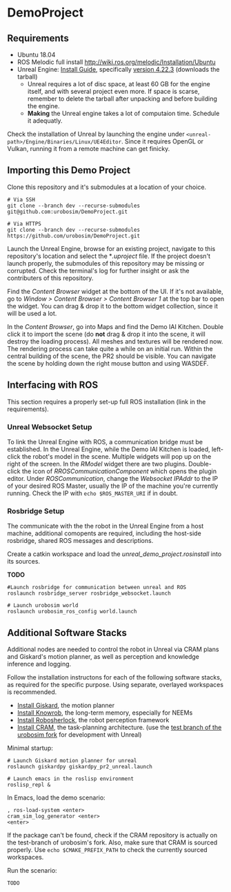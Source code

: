 # DemoProject

## Requirements

- Ubuntu 18.04
- ROS Melodic full install http://wiki.ros.org/melodic/Installation/Ubuntu
- Unreal Engine: [Install Guide](https://docs.unrealengine.com/4.26/en-US/SharingAndReleasing/Linux/BeginnerLinuxDeveloper/SettingUpAnUnrealWorkflow/), specifically [version 4.22.3](https://github.com/EpicGames/UnrealEngine/archive/refs/tags/4.22.3-release.tar.gz) (downloads the tarball)
  - Unreal requires a lot of disc space, at least 60 GB for the engine itself, and with several project even more. If space is scarse, remember to delete the tarball after unpacking and before building the engine.
  - **Making** the Unreal engine takes a lot of computaion time. Schedule it adequatly.

Check the installation of Unreal by launching the engine under `<unreal-path>/Engine/Binaries/Linux/UE4Editor`. Since it requires OpenGL or Vulkan, running it from a remote machine can get finicky.

## Importing this Demo Project
Clone this repository and it's submodules at a location of your choice.
```
# Via SSH
git clone --branch dev --recurse-submodules git@github.com:urobosim/DemoProject.git

# Via HTTPS
git clone --branch dev --recurse-submodules https://github.com/urobosim/DemoProject.git
```
Launch the Unreal Engine, browse for an existing project, navigate to this repository's location and select the **.uproject* file. If the project doesn't launch properly, the submodules of this repository may be missing or corrupted. Check the terminal's log for further insight or ask the contributers of this repository.

Find the *Content Browser* widget at the bottom of the UI. If it's not available, go to *Window > Content Browser > Content Browser 1* at the top bar to open the widget. You can drag & drop it to the bottom widget collection, since it will be used a lot. 

In the *Content Browser*, go into Maps and find the Demo IAI Kitchen. Double click it to import the scene (do **not** drag & drop it into the scene, it will destroy the loading process). All meshes and textures will be rendered now. The rendering process can take quite a while on an initial run. Within the central building of the scene, the PR2 should be visible. You can navigate the scene by holding down the right mouse button and using WASDEF.

## Interfacing with ROS

This section requires a properly set-up full ROS installation (link in the requirements).

### Unreal Websocket Setup

To link the Unreal Engine with ROS, a communication bridge must be established. In the Unreal Engine, while the Demo IAI Kitchen is loaded, left-click the robot's model in the scene. Multiple widgets will pop up on the right of the screen. In the *RModel* widget there are two plugins. Double-click the icon of *RROSCommunicationComponent* which opens the plugin editor. Under *ROSCommunication*, change the *Websocket IPAddr* to the IP of your desired ROS Master, usually the IP of the machine you're currently running. Check the IP with `echo $ROS_MASTER_URI` if in doubt.

### Rosbridge Setup

The communicate with the the robot in the Unreal Engine from a host machine, additional comopents are required, including the host-side rosbridge, shared ROS messages and descriptions.

Create a catkin workspace and load the *unreal_demo_project.rosinstall* into its sources.

**TODO**

```
#Launch rosbridge for communication between unreal and ROS
roslaunch rosbridge_server rosbridge_websocket.launch

# Launch urobosim world
roslaunch urobosim_ros_config world.launch
```

## Additional Software Stacks

Additional nodes are needed to control the robot in Unreal via CRAM plans and Giskard's motion planner, as well as perception and knowledge inference and logging.

Follow the installation instructons for each of the following software stacks, as required for the specific purpose. Using separate, overlayed workspaces is recommended.
- [Install Giskard](https://github.com/SemRoCo/giskardpy), the motion planner
- [Install Knowrob](https://github.com/knowrob/knowrob), the long-term memory, especially for NEEMs
- [Install Robosherlock](https://github.com/RoboSherlock/robosherlock), the robot perception framework
- [Install CRAM](http://cram-system.org/installation), the task-planning architecture. (use the [test branch of the urobosim fork](https://github.com/urobosim/cram/tree/test) for development with Unreal)

Minimal startup:
```
# Launch Giskard motion planner for unreal
roslaunch giskardpy giskardpy_pr2_unreal.launch

# Launch emacs in the roslisp environment
roslisp_repl &
```
In Emacs, load the demo scenario:
```
, ros-load-system <enter>
cram_sim_log_generator <enter>
<enter>
```
If the package can't be found, check if the CRAM repository is actually on the test-branch of urobosim's fork. Also, make sure that CRAM is sourced properly. Use `echo $CMAKE_PREFIX_PATH` to check the currently sourced workspaces.

Run the scenario:
```
TODO
```
